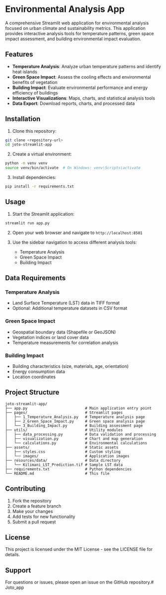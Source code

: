 # Environmental Analysis App

A comprehensive Streamlit web application for environmental analysis focused on urban climate and sustainability metrics. This application provides interactive analysis tools for temperature patterns, green space impact assessment, and building environmental impact evaluation.

## Features

- **Temperature Analysis**: Analyze urban temperature patterns and identify heat islands
- **Green Space Impact**: Assess the cooling effects and environmental benefits of vegetation
- **Building Impact**: Evaluate environmental performance and energy efficiency of buildings
- **Interactive Visualizations**: Maps, charts, and statistical analysis tools
- **Data Export**: Download reports, charts, and processed data

## Installation

1. Clone this repository:
```bash
git clone <repository-url>
cd joto-streamlit-app
```

2. Create a virtual environment:
```bash
python -m venv venv
source venv/bin/activate  # On Windows: venv\Scripts\activate
```

3. Install dependencies:
```bash
pip install -r requirements.txt
```

## Usage

1. Start the Streamlit application:
```bash
streamlit run app.py
```

2. Open your web browser and navigate to `http://localhost:8501`

3. Use the sidebar navigation to access different analysis tools:
   - Temperature Analysis
   - Green Space Impact
   - Building Impact

## Data Requirements

### Temperature Analysis
- Land Surface Temperature (LST) data in TIFF format
- Optional: Additional temperature datasets in CSV format

### Green Space Impact
- Geospatial boundary data (Shapefile or GeoJSON)
- Vegetation indices or land cover data
- Temperature measurements for correlation analysis

### Building Impact
- Building characteristics (size, materials, age, orientation)
- Energy consumption data
- Location coordinates

## Project Structure

```
joto-streamlit-app/
├── app.py                          # Main application entry point
├── pages/                          # Streamlit pages
│   ├── 1_Temperature_Analysis.py   # Temperature analysis page
│   ├── 2_Green_Space_Impact.py     # Green space analysis page
│   └── 3_Building_Impact.py        # Building assessment page
├── utils/                          # Utility modules
│   ├── data_processing.py          # Data validation and processing
│   ├── visualization.py            # Chart and map generation
│   └── calculations.py             # Environmental calculations
├── assets/                         # Static assets
│   ├── styles.css                  # Custom styling
│   └── images/                     # Application images
├── resources/data/                 # Data directory
│   └── Kilimani_LST_Prediction.tif # Sample LST data
├── requirements.txt                # Python dependencies
└── README.md                       # This file
```

## Contributing

1. Fork the repository
2. Create a feature branch
3. Make your changes
4. Add tests for new functionality
5. Submit a pull request

## License

This project is licensed under the MIT License - see the LICENSE file for details.

## Support

For questions or issues, please open an issue on the GitHub repository.#   J o t o _ a p p  
 